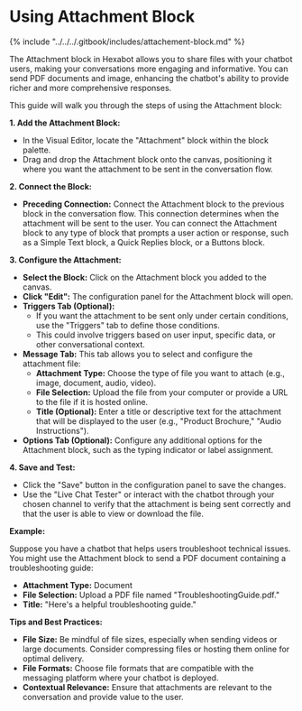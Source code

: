 # Using Attachment Block

{% include "../../../.gitbook/includes/attachement-block.md" %}

The Attachment block in Hexabot allows you to share files with your chatbot users, making your conversations more engaging and informative. You can send PDF documents and image, enhancing the chatbot's ability to provide richer and more comprehensive responses.

This guide will walk you through the steps of using the Attachment block:

**1. Add the Attachment Block:**

* In the Visual Editor, locate the "Attachment" block within the block palette.
* Drag and drop the Attachment block onto the canvas, positioning it where you want the attachment to be sent in the conversation flow.

**2. Connect the Block:**

* **Preceding Connection:** Connect the Attachment block to the previous block in the conversation flow. This connection determines when the attachment will be sent to the user. You can connect the Attachment block to any type of block that prompts a user action or response, such as a Simple Text block, a Quick Replies block, or a Buttons block.

**3. Configure the Attachment:**

* **Select the Block:** Click on the Attachment block you added to the canvas.
* **Click "Edit":** The configuration panel for the Attachment block will open.
* **Triggers Tab (Optional):**
  * If you want the attachment to be sent only under certain conditions, use the "Triggers" tab to define those conditions.
  * This could involve triggers based on user input, specific data, or other conversational context.
* **Message Tab:** This tab allows you to select and configure the attachment file:
  * **Attachment Type:** Choose the type of file you want to attach (e.g., image, document, audio, video).
  * **File Selection:** Upload the file from your computer or provide a URL to the file if it is hosted online.
  * **Title (Optional):** Enter a title or descriptive text for the attachment that will be displayed to the user (e.g., "Product Brochure," "Audio Instructions").
* **Options Tab (Optional):** Configure any additional options for the Attachment block, such as the typing indicator or label assignment.

**4. Save and Test:**

* Click the "Save" button in the configuration panel to save the changes.
* Use the "Live Chat Tester" or interact with the chatbot through your chosen channel to verify that the attachment is being sent correctly and that the user is able to view or download the file.

**Example:**

Suppose you have a chatbot that helps users troubleshoot technical issues. You might use the Attachment block to send a PDF document containing a troubleshooting guide:

* **Attachment Type:** Document
* **File Selection:** Upload a PDF file named "TroubleshootingGuide.pdf."
* **Title:** "Here's a helpful troubleshooting guide."

**Tips and Best Practices:**

* **File Size:** Be mindful of file sizes, especially when sending videos or large documents. Consider compressing files or hosting them online for optimal delivery.
* **File Formats:** Choose file formats that are compatible with the messaging platform where your chatbot is deployed.
* **Contextual Relevance:** Ensure that attachments are relevant to the conversation and provide value to the user.
